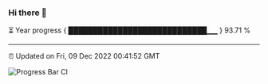 ### Hi there 👋

⏳ Year progress { ████████████████████████████▁▁ } 93.71 %

---

⏰ Updated on Fri, 09 Dec 2022 00:41:52 GMT

![Progress Bar CI](https://github.com/Shyam-Makwana/GitHub-Actions-Demo/workflows/Progress%20Bar%20CI/badge.svg)
